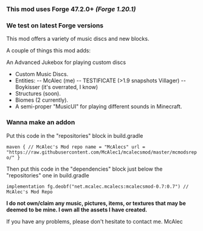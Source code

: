 ### This mod uses Forge 47.2.0+ _(Forge 1.20.1)_
### We test on latest Forge versions
This mod offers a variety of music discs and new blocks.

A couple of things this mod adds:

An Advanced Jukebox for playing custom discs
- Custom Music Discs.
- Entities:
 -- McAlec (me)
 -- TESTIFICATE (>1.9 snapshots Villager) 
 -- Boykisser (it's overrated, I know)
- Structures (soon).
- Biomes (2 currently).
- A semi-proper "MusicUI" for playing different sounds in Minecraft.



### Wanna make an addon

Put this code in the "repositories" block in build.gradle

`
maven {
    // McAlec's Mod repo
    name = "McAlecs"
    url = "https://raw.githubusercontent.com/McAlec1/mcalecsmod/master/mcmodsrepo/"
}
`

Then put this code in the "dependencies" block just below the "repositories" one in build.gradle

```
implementation fg.deobf("net.mcalec.mcalecs:mcalecsmod-0.7:0.7") // McAlec's Mod Repo
```

**I do not own/claim any music, pictures, items, or textures that may be deemed to be mine. I own all the assets I have created.**

If you have any problems, please don't hesitate to contact me.
McAlec
